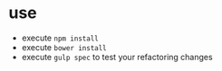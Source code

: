 use
===========================
* execute `npm install`
* execute `bower install`
* execute `gulp spec` to test your refactoring changes